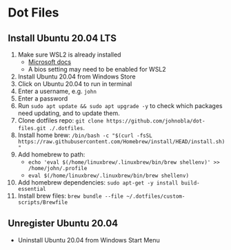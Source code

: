 # Dot Files

## Install Ubuntu 20.04 LTS

1. Make sure WSL2 is already installed
   - [Microsoft docs](https://docs.microsoft.com/en-us/windows/wsl/install-win10)
   - A bios setting may need to be enabled for WSL2
1. Install Ubuntu 20.04 from Windows Store
2. Click on Ubuntu 20.04 to run in terminal
3. Enter a username, e.g. `john`
4. Enter a password
5. Run `sudo apt update && sudo apt upgrade -y` to check which packages need updating, and to update them.
6. Clone dotfiles repo: `git clone https://github.com/johnobla/dot-files.git ./.dotfiles`.
1. Install home brew: `/bin/bash -c "$(curl -fsSL https://raw.githubusercontent.com/Homebrew/install/HEAD/install.sh)"`
1. Add homebrew to path:
    - `echo 'eval $(/home/linuxbrew/.linuxbrew/bin/brew shellenv)' >> /home/john/.profile`
    - `eval $(/home/linuxbrew/.linuxbrew/bin/brew shellenv)`
1. Add homebrew dependencies: `sudo apt-get -y install build-essential`
1. Install brew files: `brew bundle --file ~/.dotfiles/custom-scripts/Brewfile`

## Unregister Ubuntu 20.04

- Uninstall Ubuntu 20.04 from Windows Start Menu